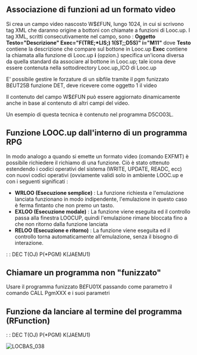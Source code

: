 ## Associazione di funzioni ad un formato video
Si crea un campo video nascosto W$£FUN, lungo 1024, in cui si scrivono tag XML che daranno origine a bottoni con chiamate a funzioni di Looc.up.
I tag XML, scritti consecutivamente nel campo, sono : 
**Oggetto Testo="Descrizione" Exec="F(TRE;\*LIS;) 1(ST;;D5S)" i="M11"**
dove
**Testo** contiene la descrizione che compare sul bottone in Looc.up
**Exec**  contiene la chiamata alla funzione di Looc.up
**i** (opzion.) specifica un'icona diversa da quella standard da associare al bottone in Looc.up; tale icona deve essere contenuta nella sottodirectory Looc.up_ICO di Looc.up

E' possibile gestire le forzature di un sibfile tramite il pgm funizzato B£UT25B funzione DET,
deve ricevere come oggetto 1 il video

Il contenuto del campo W$£FUN può essere aggiornato dinamicamente anche in base al contenuto di altri campi del video.

Un esempio di questa tecnica è contenuto nel programma D5CO03L.

## Funzione LOOC.up dall'interno di un programma RPG
In modo analogo a quando si emette un formato video (comando EXFMT) è possibile richiedere il richiamo di una funzione. Ciò è stato ottenuto estendendo i codici operativi del sistema (WRITE, UPDATE, READC, ecc) con nuovi codici operativi (ovviamente validi solo in ambiente LOOC.up e con i seguenti significati : 

- **WRLOO (Esecuzione semplice)** :  La funzione richiesta e l'emulazione lanciata funzionano in modo indipendente, l'emulazione in questo caso è ferma fintanto che non premo un tasto.
- **EXLOO (Esecuzione modale)** :  La funzione viene eseguita ed il controllo passa alla finestra LOOCUP, quindi l'emulazione rimane bloccata fino a che non ritorno dalla funzione lanciata
- **RELOO (Esecuzione e ritorno)** :  La funzione viene eseguita ed il controllo torna automaticamente  all'emulazione, senza il bisogno di interazione.


 :  : DEC T(OJ) P(\*PGM) K(JAEMU1)

## Chiamare un programma non "funizzato"
Usare il programma funizzato B£FU01X passando come parametro il comando CALL PgmXXX e i suoi parametri

## Funzione da lanciare al termine del programma (RFunction)
 :  : DEC T(OJ) P(\*PGM) K(JAEMU1)

![LOCBAS_038](http://localhost:3000/immagini/LOCEMU_01/LOCBAS_038.png)